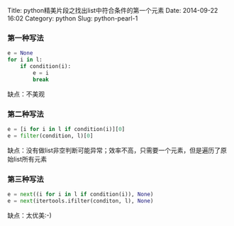 Title: python精美片段之找出list中符合条件的第一个元素
Date: 2014-09-22 16:02
Category: python
Slug: python-pearl-1

### 第一种写法

```python
e = None
for i in l:
    if condition(i):
        e = i
        break
```

缺点：不美观


### 第二种写法

```python
e = [i for i in l if condition(i)][0]
e = filter(condition, l)[0]
```

缺点：没有做list非空判断可能异常；效率不高，只需要一个元素，但是遍历了原始list所有元素


### 第三种写法

```python
e = next((i for i in l if condition(i)), None)
e = next(itertools.ifilter(conditon, l), None)
```

缺点：太优美:-)
